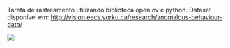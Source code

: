 Tarefa de rastreamento utilizando biblioteca open cv e python. 
Dataset disponível em: http://vision.eecs.yorku.ca/research/anomalous-behaviour-data/



![](output(1).gif)

